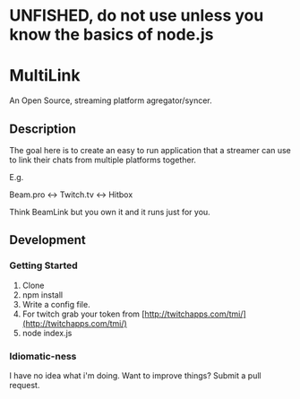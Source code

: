 # UNFISHED, do not use unless you know the basics of node.js

# MultiLink

An Open Source, streaming platform agregator/syncer.

## Description

The goal here is to create an easy to run application that a streamer can use to link their chats from multiple platforms together.

E.g.

Beam.pro <-> Twitch.tv <-> Hitbox

Think BeamLink but you own it and it runs just for you.



## Development

### Getting Started
1. Clone
2. npm install
3. Write a config file.
4. For twitch grab your token from [http://twitchapps.com/tmi/](http://twitchapps.com/tmi/)
5. node index.js

### Idiomatic-ness

I have no idea what i'm doing. Want to improve things? Submit a pull request. 
